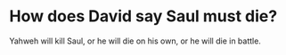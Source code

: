 # How does David say Saul must die?

Yahweh will kill Saul, or he will die on his own, or he will die in battle.
